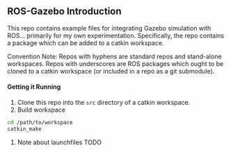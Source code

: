 ## ROS-Gazebo Introduction

This repo contains example files for integrating Gazebo simulation with ROS... primarily for my own experimentation. Specifically, the repo contains a package which can be added to a catkin workspace.

Convention Note: Repos with hyphens are standard repos and stand-alone workspaces. Repos with underscores are ROS packages which ought to be cloned to a catkin workspace (or included in a repo as a git submodule).

#### Getting it Running

1. Clone this repo into the `src` directory of a catkin workspace.
1. Build workspace
```bash
cd /path/to/workspace
catkin_make
```
1. Note about launchfiles TODO
